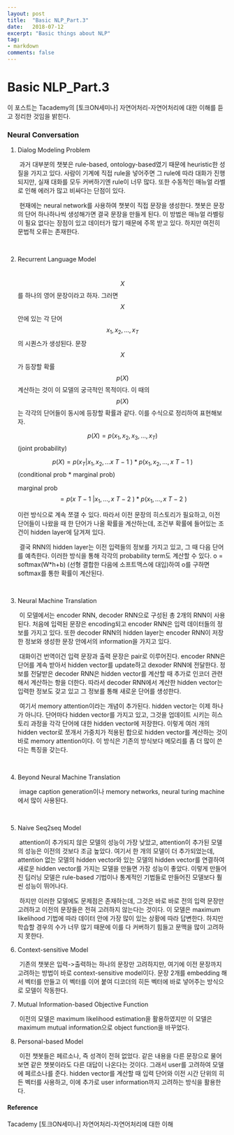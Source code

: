 ```yaml
---
layout: post
title:  "Basic NLP_Part.3"
date:   2018-07-12
excerpt: "Basic things about NLP"
tag:
- markdown 
comments: false
---
```

# **Basic NLP**_Part.3

이 포스트는 Tacademy의 [토크ON세미나] 자연어처리-자연어처리에 대한 이해를 듣고 정리한 것임을 밝힌다.

### **Neural Conversation**

1. Dialog Modeling Problem

   ​	과거 대부분의 챗봇은 rule-based, ontology-based였기 때문에 heuristic한 성질을 가지고 있다. 사람이 기계에 직접 rule을 넣어주면 그 rule에 따라 대화가 진행되지만, 실재 대화를 모두 커버하기엔 rule이 너무 많다. 또한 수동적인 매뉴얼 라벨로 인해 에러가 많고 비싸다는 단점이 있다.

   ​	현재에는 neural network를 사용하여 챗봇이 직접 문장을 생성한다. 챗봇은 문장의 단어 하나하나씩 생성해가면 결국 문장을 만들게 된다. 이 방법은 매뉴얼 라벨링이 필요 없다는 장점이 있고 데이터가 많기 때문에 주목 받고 있다. 하지만 여전히 문법적 오류는 존재한다. 

   ​

2. Recurrent Language Model

   ​	$$X$$를 하나의 영어 문장이라고 하자. 그러면 $$X$$ 안에 있는 각 단어 $$x_1, x_2, ..., x_T$$의 시퀀스가 생성된다.  문장 $$X$$가 등장할 확률 $$p(X)$$ 계산하는 것이 이 모델의 궁극적인 목적이다.  이 때의 $$p(X)$$는 각각의 단어들이 동시에 등장할 확률과 같다. 이를 수식으로 정리하여 표현해보자.

   $$p(X) = p(x_1, x_2, x_3,..., x_T)$$ (joint probability)

   $$p(X) = p(x_T|x_1, x_2, ...x~T-1~)*p(x_1, x_2, ..., x~T-1~)$$ (conditional prob * marginal prob)

   marginal prob $$= p(x~T-1~|x_1, ...,x~T-2~)*p(x_1, ..., x~T-2~) $$ 

   이런 방식으로 계속 쪼갤 수 있다. 따라서 이전 문장의 히스토리가 필요하고, 이전 단어들이 나왔을 때 한 단어가 나올 확률을 계산하는데, 조건부 확률에 들어있는 조건이 hidden layer에 담겨져 있다.

   ​	결국 RNN의 hidden layer는 이전 입력들의 정보를 가지고 있고, 그 때 다음 단어를 예측한다. 이러한 방식을 통해 각각의 probability term도 계산할 수 있다. o = softmax(W*h+b) (선형 결합한 다음에 소프트맥스에 대입)하여 o를 구하면 softmax를 통한 확률이 계산된다.

   ​

3. Neural Machine Translation

   ​	이 모델에서는 encoder RNN, decoder RNN으로 구성된 총 2개의 RNN이 사용된다. 처음에 입력된 문장은 encoding되고 encoder RNN은 입력 데이터들의 정보를 가지고 있다. 또한 decoder RNN의 hidden layer는 encoder RNN이 저장한 정보와 생성한 문장 안에서의 information을 가지고 있다.

   ​	대화이건 번역이건 입력 문장과 출력 문장은 pair로 이루어진다. encoder RNN은 단어를 계속 받아서 hidden vector를 update하고 dexoder RNN에 전달한다. 정보를 전달받은 decoder RNN은 hidden vector를 계산할 때 추가로 인코더 관련해서 계산하는 항을 더한다. 따라서 decoder RNN에서 계산한 hidden vector는 입력한 정보도 갖고 있고 그 정보를 통해 새로운 단어를 생성한다.

   ​	여기서 memory attention이라는 개념이 추가된다. hidden vector는 이제 하나가 아니다. 단어마다 hidden vector를 가지고 있고, 그것을 업데이트 시키는 히스토리 과정을 각각 단어에 대한 hidden vector에 저장한다. 이렇게 여러 개의 hidden vector로 쪼개서 가중치가 적용된 합으로 hidden vector를 계산하는 것이 바로 memory attention이다. 이 방식은 기존의 방식보다 메모리를 좀 더 많이 쓴다는 특징을 갖는다.

   ​

4. Beyond Neural Machine Translation

   ​	image caption generation이나 memory networks, neural turing machine에서 많이 사용된다.

   ​

5. Naive Seq2seq Model

   ​	attention이 추가되지 않은 모델의 성능이 가장 낮았고, attention이 추가된 모델의 성능은 이전의 것보다 조금 높았다. 여기서 한 개의 모델이 더 추가되었는데, attention 없는 모델의 hidden vector와 있는 모델의 hidden vector를 연결하여 새로운 hidden vector를 가지는 모델을 만들면 가장 성능이 좋았다. 이렇게 만들어진 딥러닝 모델은 rule-based 기법이나 통계적인 기법들로 만들어진 모델보다 훨씬 성능이 뛰어나다.

   ​	하지만 이러한 모델에도 문제점은 존재하는데, 그것은 바로 바로 전의 입력 문장만 고려하고 이전의 문장들은 전혀 고려하지 않는다는 것이다. 이 모델은 maximum likelihood 기법에 따라 데이터 안에 가장 많이 있는 상황에 따라 답변한다. 하지만 학습할 경우의 수가 너무 많기 때문에 이를 다 커버하기 힘들고 문맥을 많이 고려하지 못한다.

6. Context-sensitive Model

   ​	기존의 챗봇은 입력->출력하는 하나의 문장만 고려하지만, 여기에 이전 문장까지 고려하는 방법이 바로 context-sensitive model이다. 문장 2개를 embedding 해서 벡터를 만들고 이 벡터를 이어 붙여 디코더의 히든 벡터에 바로 넣어주는 방식으로 모델이 작동한다.

7. Mutual Information-based Objective Function

   ​	이전의 모델은 maximum likelihood estimation을 활용하였지만 이 모델은 maximum mutual information으로 object function을 바꾸었다.

8. Personal-based Model

   ​	이전 챗봇들은 페르소나, 즉 성격이 전혀 없었다. 같은 내용을 다른 문장으로 물어보면 같은 챗봇이라도 다른 대답이 나온다는 것이다. 그래서 user를 고려하여 모델에 페르소나를 준다. hidden vector를 계산할 때 입력 단어와 이전 시간 단위의 히든 벡터를 사용하고, 이에 추가로 user information까지 고려하는 방식을 활용한다.




#### **Reference** ####
 Tacademy [토크ON세미나] 자연어처리-자연어처리에 대한 이해
